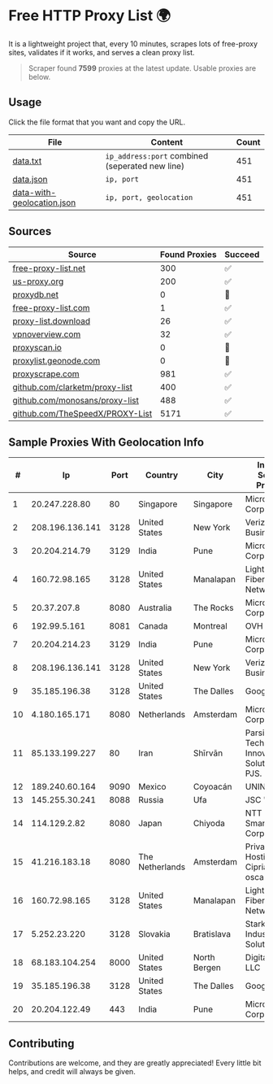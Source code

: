 
# Free HTTP Proxy List 🌍

It is a lightweight project that, every 10 minutes, scrapes lots of free-proxy sites, validates if it works, and serves a clean proxy list.


> Scraper found **7599** proxies at the latest update. Usable proxies are below.

## Usage

Click the file format that you want and copy the URL.


|File|Content|Count|
|----|-------|-----|
|[data.txt](https://raw.githubusercontent.com/themiralay/Proxy-List-World/master/data.txt)|`ip_address:port` combined (seperated new line)|451|
|[data.json](https://raw.githubusercontent.com/themiralay/Proxy-List-World/master/data.json)|`ip, port`|451|
|[data-with-geolocation.json](https://raw.githubusercontent.com/themiralay/Proxy-List-World/master/data-with-geolocation.json)|`ip, port, geolocation`|451|

## Sources

|Source|Found Proxies|Succeed|
|------|-------------|-------|
|[free-proxy-list.net](https://free-proxy-list.net)|300|✅|
|[us-proxy.org](https://www.us-proxy.org)|200|✅|
|[proxydb.net](http://proxydb.net)|0|🚫|
|[free-proxy-list.com](https://free-proxy-list.com/?page=&port=&type%5B%5D=http&type%5B%5D=https&up_time=0&search=Search)|1|✅|
|[proxy-list.download](https://www.proxy-list.download/HTTP)|26|✅|
|[vpnoverview.com](https://vpnoverview.com/privacy/anonymous-browsing/free-proxy-servers)|32|✅|
|[proxyscan.io](https://www.proxyscan.io)|0|🚫|
|[proxylist.geonode.com](https://proxylist.geonode.com/api/proxy-list?limit=300&page=1&sort_by=lastChecked&sort_type=desc&protocols=http,https)|0|🚫|
|[proxyscrape.com](https://api.proxyscrape.com/v2/?request=displayproxies&protocol=http&timeout=10000&country=all&ssl=all&anonymity=all)|981|✅|
|[github.com/clarketm/proxy-list](https://raw.githubusercontent.com/clarketm/proxy-list/master/proxy-list-raw.txt)|400|✅|
|[github.com/monosans/proxy-list](https://raw.githubusercontent.com/monosans/proxy-list/main/proxies/http.txt)|488|✅|
|[github.com/TheSpeedX/PROXY-List](https://raw.githubusercontent.com/TheSpeedX/PROXY-List/master/http.txt)|5171|✅|


## Sample Proxies With Geolocation Info

|#|Ip|Port|Country|City|Internet Service Provider|
|-|--|----|-------|----|-------------------------|
|1|20.247.228.80|80|Singapore|Singapore|Microsoft Corporation|
|2|208.196.136.141|3128|United States|New York|Verizon Business|
|3|20.204.214.79|3129|India|Pune|Microsoft Corporation|
|4|160.72.98.165|3128|United States|Manalapan|Lightower Fiber Networks I|
|5|20.37.207.8|8080|Australia|The Rocks|Microsoft Corporation|
|6|192.99.5.161|8081|Canada|Montreal|OVH SAS|
|7|20.204.214.23|3129|India|Pune|Microsoft Corporation|
|8|208.196.136.141|3128|United States|New York|Verizon Business|
|9|35.185.196.38|3128|United States|The Dalles|Google LLC|
|10|4.180.165.171|8080|Netherlands|Amsterdam|Microsoft Corporation|
|11|85.133.199.227|80|Iran|Shīrvān|Parsian Technology Innovative Solution Co., PJS.|
|12|189.240.60.164|9090|Mexico|Coyoacán|UNINET|
|13|145.255.30.241|8088|Russia|Ufa|JSC "Ufanet"|
|14|114.129.2.82|8080|Japan|Chiyoda|NTT SmartConnect Corporation|
|15|41.216.183.18|8080|The Netherlands|Amsterdam|Private-Hosting di Cipriano oscar|
|16|160.72.98.165|3128|United States|Manalapan|Lightower Fiber Networks I|
|17|5.252.23.220|3128|Slovakia|Bratislava|Stark Industries Solutions LTD|
|18|68.183.104.254|8000|United States|North Bergen|DigitalOcean, LLC|
|19|35.185.196.38|3128|United States|The Dalles|Google LLC|
|20|20.204.122.49|443|India|Pune|Microsoft Corporation|



## Contributing

Contributions are welcome, and they are greatly appreciated! Every
little bit helps, and credit will always be given.


